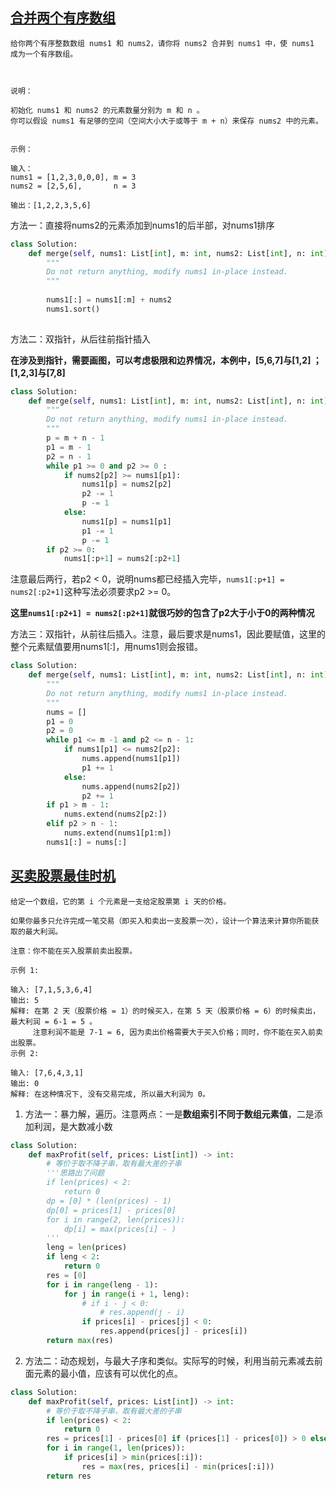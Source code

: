 ## [合并两个有序数组](https://leetcode-cn.com/problems/merge-sorted-array)
```
给你两个有序整数数组 nums1 和 nums2，请你将 nums2 合并到 nums1 中，使 nums1 成为一个有序数组。

 

说明：

初始化 nums1 和 nums2 的元素数量分别为 m 和 n 。
你可以假设 nums1 有足够的空间（空间大小大于或等于 m + n）来保存 nums2 中的元素。
 

示例：

输入：
nums1 = [1,2,3,0,0,0], m = 3
nums2 = [2,5,6],       n = 3

输出：[1,2,2,3,5,6]
```

方法一：直接将nums2的元素添加到nums1的后半部，对nums1排序
```python
class Solution:
    def merge(self, nums1: List[int], m: int, nums2: List[int], n: int) -> None:
        """
        Do not return anything, modify nums1 in-place instead.
        """
        
        nums1[:] = nums1[:m] + nums2
        nums1.sort()
        
```

方法二：双指针，从后往前指针插入

**在涉及到指针，需要画图，可以考虑极限和边界情况，本例中，[5,6,7]与[1,2] ； [1,2,3]与[7,8]**
```python
class Solution:
    def merge(self, nums1: List[int], m: int, nums2: List[int], n: int) -> None:
        """
        Do not return anything, modify nums1 in-place instead.
        """
        p = m + n - 1
        p1 = m - 1
        p2 = n - 1
        while p1 >= 0 and p2 >= 0 :
            if nums2[p2] >= nums1[p1]:
                nums1[p] = nums2[p2]
                p2 -= 1
                p -= 1
            else:
                nums1[p] = nums1[p1]
                p1 -= 1
                p -= 1
        if p2 >= 0:
            nums1[:p+1] = nums2[:p2+1]
```
注意最后两行，若p2 < 0，说明nums都已经插入完毕，`nums1[:p+1] = nums2[:p2+1]`这种写法必须要求p2 >= 0。

**这里`nums1[:p2+1] = nums2[:p2+1]`就很巧妙的包含了p2大于小于0的两种情况**

方法三：双指针，从前往后插入。注意，最后要求是nums1，因此要赋值，这里的整个元素赋值要用nums1[:]，用nums1则会报错。
```python
class Solution:
    def merge(self, nums1: List[int], m: int, nums2: List[int], n: int) -> None:
        """
        Do not return anything, modify nums1 in-place instead.
        """
        nums = []
        p1 = 0
        p2 = 0
        while p1 <= m -1 and p2 <= n - 1:
            if nums1[p1] <= nums2[p2]:
                nums.append(nums1[p1])
                p1 += 1
            else:
                nums.append(nums2[p2])
                p2 += 1
        if p1 > m - 1:
            nums.extend(nums2[p2:])
        elif p2 > n - 1:
            nums.extend(nums1[p1:m])
        nums1[:] = nums[:]
```




## [买卖股票最佳时机](https://leetcode-cn.com/problems/best-time-to-buy-and-sell-stock)
```
给定一个数组，它的第 i 个元素是一支给定股票第 i 天的价格。

如果你最多只允许完成一笔交易（即买入和卖出一支股票一次），设计一个算法来计算你所能获取的最大利润。

注意：你不能在买入股票前卖出股票。
 
示例 1:

输入: [7,1,5,3,6,4]
输出: 5
解释: 在第 2 天（股票价格 = 1）的时候买入，在第 5 天（股票价格 = 6）的时候卖出，最大利润 = 6-1 = 5 。
     注意利润不能是 7-1 = 6, 因为卖出价格需要大于买入价格；同时，你不能在买入前卖出股票。
示例 2:

输入: [7,6,4,3,1]
输出: 0
解释: 在这种情况下, 没有交易完成, 所以最大利润为 0。
```

1. 方法一：暴力解，遍历。注意两点：一是**数组索引不同于数组元素值**，二是添加利润，是大数减小数
```python
class Solution:
    def maxProfit(self, prices: List[int]) -> int:
        # 等价于取不降子串，取有最大差的子串
        '''思路出了问题
        if len(prices) < 2:
            return 0
        dp = [0] * (len(prices) - 1)
        dp[0] = prices[1] - prices[0]
        for i in range(2, len(prices)):
            dp[i] = max(prices[i] - )
        '''
        leng = len(prices)
        if leng < 2:
            return 0
        res = [0]
        for i in range(leng - 1):
            for j in range(i + 1, leng):
                # if i - j < 0:
                    # res.append(j - i)
                if prices[i] - prices[j] < 0:
                    res.append(prices[j] - prices[i])
        return max(res)
```
2. 方法二：动态规划，与最大子序和类似。实际写的时候，利用当前元素减去前面元素的最小值，应该有可以优化的点。
```python
class Solution:
    def maxProfit(self, prices: List[int]) -> int:
        # 等价于取不降子串，取有最大差的子串
        if len(prices) < 2:
            return 0
        res = prices[1] - prices[0] if (prices[1] - prices[0]) > 0 else 0
        for i in range(1, len(prices)):
            if prices[i] > min(prices[:i]):
                res = max(res, prices[i] - min(prices[:i]))
        return res
```

